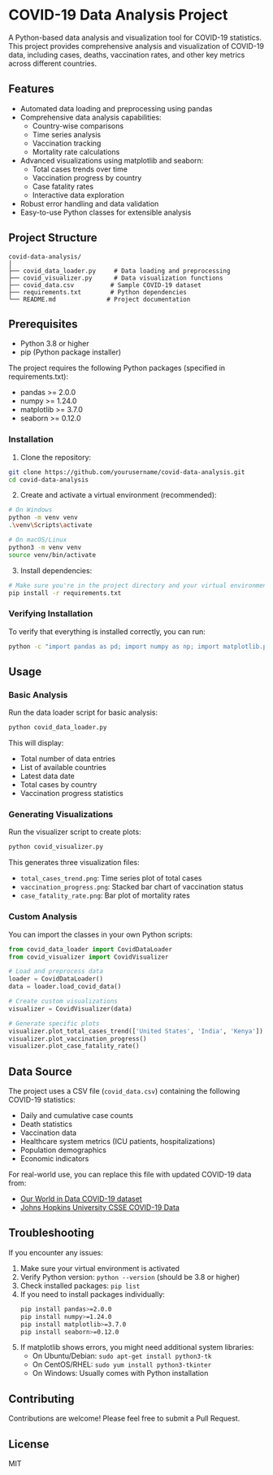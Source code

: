 # COVID-19 Data Analysis Project

A Python-based data analysis and visualization tool for COVID-19 statistics. This project provides comprehensive analysis and visualization of COVID-19 data, including cases, deaths, vaccination rates, and other key metrics across different countries.

## Features

- Automated data loading and preprocessing using pandas
- Comprehensive data analysis capabilities:
  - Country-wise comparisons
  - Time series analysis
  - Vaccination tracking
  - Mortality rate calculations
- Advanced visualizations using matplotlib and seaborn:
  - Total cases trends over time
  - Vaccination progress by country
  - Case fatality rates
  - Interactive data exploration
- Robust error handling and data validation
- Easy-to-use Python classes for extensible analysis

## Project Structure

```
covid-data-analysis/
│
├── covid_data_loader.py     # Data loading and preprocessing
├── covid_visualizer.py      # Data visualization functions
├── covid_data.csv          # Sample COVID-19 dataset
├── requirements.txt        # Python dependencies
└── README.md              # Project documentation
```

## Prerequisites

- Python 3.8 or higher
- pip (Python package installer)

The project requires the following Python packages (specified in requirements.txt):
- pandas >= 2.0.0
- numpy >= 1.24.0
- matplotlib >= 3.7.0
- seaborn >= 0.12.0

### Installation

1. Clone the repository:
```sh
git clone https://github.com/yourusername/covid-data-analysis.git
cd covid-data-analysis
```

2. Create and activate a virtual environment (recommended):
```sh
# On Windows
python -m venv venv
.\venv\Scripts\activate

# On macOS/Linux
python3 -m venv venv
source venv/bin/activate
```

3. Install dependencies:
```sh
# Make sure you're in the project directory and your virtual environment is activated
pip install -r requirements.txt
```

### Verifying Installation

To verify that everything is installed correctly, you can run:
```sh
python -c "import pandas as pd; import numpy as np; import matplotlib.pyplot as plt; import seaborn as sns; print('All packages installed successfully!')"
```

## Usage

### Basic Analysis

Run the data loader script for basic analysis:
```sh
python covid_data_loader.py
```

This will display:
- Total number of data entries
- List of available countries
- Latest data date
- Total cases by country
- Vaccination progress statistics

### Generating Visualizations

Run the visualizer script to create plots:
```sh
python covid_visualizer.py
```

This generates three visualization files:
- `total_cases_trend.png`: Time series plot of total cases
- `vaccination_progress.png`: Stacked bar chart of vaccination status
- `case_fatality_rate.png`: Bar plot of mortality rates

### Custom Analysis

You can import the classes in your own Python scripts:

```python
from covid_data_loader import CovidDataLoader
from covid_visualizer import CovidVisualizer

# Load and preprocess data
loader = CovidDataLoader()
data = loader.load_covid_data()

# Create custom visualizations
visualizer = CovidVisualizer(data)

# Generate specific plots
visualizer.plot_total_cases_trend(['United States', 'India', 'Kenya'])
visualizer.plot_vaccination_progress()
visualizer.plot_case_fatality_rate()
```

## Data Source

The project uses a CSV file (`covid_data.csv`) containing the following COVID-19 statistics:
- Daily and cumulative case counts
- Death statistics
- Vaccination data
- Healthcare system metrics (ICU patients, hospitalizations)
- Population demographics
- Economic indicators

For real-world use, you can replace this file with updated COVID-19 data from:
- [Our World in Data COVID-19 dataset](https://github.com/owid/covid-19-data/tree/master/public/data)
- [Johns Hopkins University CSSE COVID-19 Data](https://github.com/CSSEGISandData/COVID-19)

## Troubleshooting

If you encounter any issues:

1. Make sure your virtual environment is activated
2. Verify Python version: `python --version` (should be 3.8 or higher)
3. Check installed packages: `pip list`
4. If you need to install packages individually:
   ```sh
   pip install pandas>=2.0.0
   pip install numpy>=1.24.0
   pip install matplotlib>=3.7.0
   pip install seaborn>=0.12.0
   ```
5. If matplotlib shows errors, you might need additional system libraries:
   - On Ubuntu/Debian: `sudo apt-get install python3-tk`
   - On CentOS/RHEL: `sudo yum install python3-tkinter`
   - On Windows: Usually comes with Python installation

## Contributing

Contributions are welcome! Please feel free to submit a Pull Request.

## License

MIT